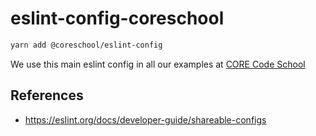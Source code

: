 # eslint-config-coreschool

```bash
yarn add @coreschool/eslint-config
```

We use this main eslint config in all our examples at [CORE Code School](https://www.corecode.school)

## References

- https://eslint.org/docs/developer-guide/shareable-configs
